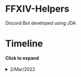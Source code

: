 # FFXIV-Helpers
Discord Bot developed using JDA

# Timeline
#### Click to expand

<details>
  <summary>2/Mar/2022</summary>
  
![image](https://user-images.githubusercontent.com/21898084/156227217-11a0f24d-043f-426b-b4e1-7421b472afa1.png)
- The bot uses 2 threads to periodically monitor the file from <a href="https://github.com/teoshinjiat/FFXIV-Menu/blob/main/ffxiv.log">ffxiv.log</a> and periodically edit the embed message in my personal discord server when only there are new changes in the log file.
- Its principle aim is to allow remotely monitor the log of my scripts from <a href="https://github.com/teoshinjiat/FFXIV-Menu">FFXIV Menu</a> when I'm away from the computer.
- Added Elapsed time for easier monitoring, longer elapsed time on Verbose Log means the script definitely hanged
</details>





